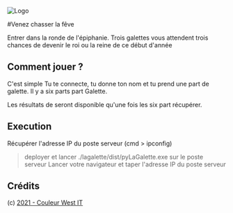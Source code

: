 ![Logo](https://couleurwest-it.com/static/images/ban)

#Venez chasser la fêve

Entrer dans la ronde de l'épiphanie. Trois galettes vous attendent trois chances de devenir le roi ou la reine de ce début d'année

## Comment jouer ?

C'est simple
Tu te connecte, tu donne ton nom et tu prend une part de galette.
Il y a six parts part Galette.

Les résultats de seront disponible qu'une fois les six part récupérer.


## Execution

Récupérer l'adresse IP du poste serveur (cmd > ipconfig)

> deployer et lancer ./lagalette/dist/pyLaGalette.exe sur le poste serveur 
> Lancer votre navigateur et taper l'adresse IP du poste serveur


## Crédits
(c) [2021 - Couleur West IT](https://couleurwest-it.com)